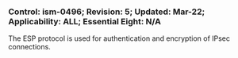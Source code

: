 ### Control: ism-0496; Revision: 5; Updated: Mar-22; Applicability: ALL; Essential Eight: N/A
<p>The ESP protocol is used for authentication and encryption of IPsec connections.</p>